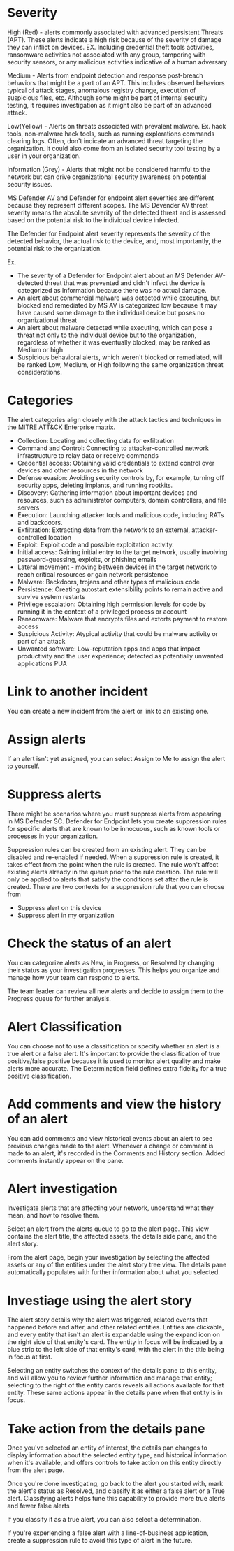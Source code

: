 # Severity
High (Red) - alerts commonly associated with advanced persistent Threats (APT). These alerts indicate a high risk because of the severity of damage they can inflict on devices. EX. Including credential theft tools activities, ransomware activities not associated with any group, tampering with security sensors, or any malicious activities indicative of a human adversary

Medium - Alerts from endpoint detection and response post-breach behaviors that might be a part of an APT. This includes observed behaviors typical of attack stages, anomalous registry change, execution of suspicious files, etc.  Although some might be part of internal security testing, it requires investigation as it might also be part of an advanced attack. 

Low(Yellow) - Alerts on threats associated with prevalent malware. Ex. hack tools, non-malware hack tools, such as running explorations commands clearing logs. Often, don't indicate an advanced threat targeting the organization. It could also come from an isolated security tool testing by a user in your organization.

Information (Grey) - Alerts that might not be considered harmful to the network but can drive organizational security awareness on potential security issues. 

MS Defender AV and Defender for endpoint alert severities are different because they represent different scopes. The MS Devender AV threat severity means the absolute severity of the detected threat and is assessed based on the potential risk to the individual device infected. 

The Defender for Endpoint alert severity represents the severity of the detected behavior, the actual risk to the device, and, most importantly, the potential risk to the organization.

Ex. 
- The severity of a Defender for Endpoint alert about an MS Defender AV-detected threat that was prevented and didn't infect the device is categorized as Information because there was no actual damage.
- An alert about commercial malware was detected while executing, but blocked and remediated by MS AV is categorized low because it may have caused some damage to the individual device but poses no organizational threat
- An alert about malware detected while executing, which can pose a threat not only to the individual device but to the organization, regardless of whether it was eventually blocked, may be ranked as Medium or high
- Suspicious behavioral alerts, which weren't blocked or remediated, will be ranked Low, Medium, or High following the same organization threat considerations.

# Categories
The alert categories align closely with the attack tactics and techniques in the MITRE ATT&CK Enterprise matrix.

- Collection: Locating and collecting data for exfiltration
- Command and Control: Connecting to attacker-controlled network infrastructure to relay data or receive commands
- Credential access: Obtaining valid credentials to extend control over devices and other resources in the network
- Defense evasion: Avoiding security controls by, for example, turning off security apps, deleting implants, and running rootkits.
- Discovery: Gathering information about important devices and resources, such as administrator computers, domain controllers, and file servers
- Execution: Launching attacker tools and malicious code, including RATs and backdoors.
- Exfiltration: Extracting data from the network to an external, attacker-controlled location
- Exploit: Exploit code and possible exploitation activity.
- Initial access: Gaining initial entry to the target network, usually involving password-guessing, exploits, or phishing emails
- Lateral movement - moving between devices in the target network to reach critical resources or gain network persistence
- Malware: Backdoors, trojans and other types of malicious code
- Persistence: Creating autostart extensibility points to remain active and survive system restarts
- Privilege escalation: Obtaining high permission levels for code by running it in the context of a privileged process or account
- Ransomware: Malware that encrypts files and extorts payment to restore access
- Suspicious Activity: Atypical activity that could be  malware activity or part of an attack
- Unwanted software: Low-reputation apps and apps that impact productivity and the user experience; detected as potentially unwanted applications PUA

# Link to another incident
You can create a new incident from the alert or link to an existing one. 

# Assign alerts
If an alert isn't yet assigned, you can select Assign to Me to assign the alert to yourself. 

# Suppress alerts
There might be scenarios where you must suppress alerts from appearing in MS Defender SC. Defender for Endpoint lets you create suppression rules for specific alerts that are known to be innocuous, such as known tools or processes in your organization.

Suppression rules can be created from an existing alert. They can be disabled and re-enabled if needed. When a suppression rule is created, it takes effect from the point when the rule is created. The rule won't affect existing alerts already in the queue prior to the rule creation. The rule will only be applied to alerts that satisfy the conditions set after the rule is created. 
There are two contexts for a suppression rule that you can choose from
- Suppress alert on this device
- Suppress alert in my organization


# Check the status of an alert
You can categorize alerts as New, in Progress, or Resolved by changing their status as your investigation progresses. This helps you organize and manage how your team can respond to alerts. 

The team leader can review all new alerts and decide to assign them to the Progress queue for further analysis. 

# Alert Classification
You can choose not to use a classification or specify whether an alert is a true alert or a false alert. It's important to provide the classification of true positive/false positive because it is used to monitor alert quality and make alerts more accurate. The Determination field defines extra fidelity for a true positive classification. 

# Add comments and view the history of an alert
You can add comments and view historical events about an alert to see previous changes made to the alert. Whenever a change or comment is made to an alert, it's recorded in the Comments and History section. Added comments instantly appear on the pane. 

# Alert investigation
Investigate alerts that are affecting your network, understand what they mean, and how to resolve them. 

Select an alert from the alerts queue to go to the alert page. This view contains the alert title, the affected assets, the details side pane, and the alert story. 

From the alert page, begin your investigation by selecting the affected assets or any of the entities under the alert story tree view. The details pane automatically populates with further information about what you selected. 

# Investiage using the alert story
The alert story details why the alert was triggered, related events that happened before and after, and other related entities. Entities are clickable, and every entity that isn't an alert is expandable using the expand icon on the right side of that entity's card. The entity in focus will be indicated by a blue strip to the left side of that entity's card, with the alert in the title being in focus at first. 

Selecting an entity switches the context of the details pane to this entity, and will allow you to review further information and manage that entity; selecting to the right of the entity cards reveals all actions available for that entity. These same actions appear in the details pane when that entity is in focus. 

# Take action from the details pane
Once you've selected an entity of interest, the details pan changes to display information about the selected entity type, and historical information when it's available, and offers controls to take action on this entity directly from the alert page. 

Once you're done investigating, go back to the alert you started with, mark the alert's status as Resolved, and classify it as either a false alert or a True alert. Classifying alerts helps tune this capability to provide more true alerts and fewer false alerts

If you classify it as a true alert, you can also select a determination.

If you're experiencing a false alert with a line-of-business application, create a suppression rule to avoid this type of alert in the future. 













